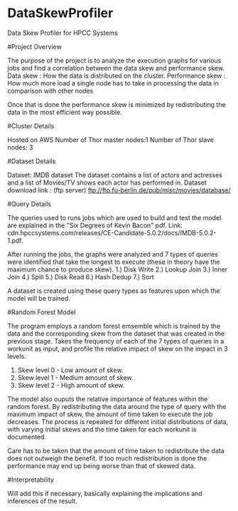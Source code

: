 # DataSkewProfiler

Data Skew Profiler for HPCC Systems

#Project Overview

The purpose of the project is to analyze the execution graphs for various jobs and find a correlation between the data skew and performance skew.
Data skew : How the data is distributed on the cluster.
Performance skew : How much more load a single node has to take in processing the data in comparison with other nodes

Once that is done the performance skew is minimized by redistributing the data in the most efficient way possible.

#Cluster Details

Hosted on AWS
Number of Thor master nodes:1
Number of Thor slave nodes: 3

#Dataset Details

Dataset: IMDB dataset 
The dataset contains a list of actors and actresses and a list of Movies/TV shows each actor has performed in.
Dataset download link : (ftp server) ftp://ftp.fu-berlin.de/pub/misc/movies/database/ 

#Query Details

The queries used to runs jobs which are used to build and test the model are explained in the "Six Degrees of Kevin Bacon" pdf.
Link: cdn.hpccsystems.com/releases/CE-Candidate-5.0.2/docs/IMDB-5.0.2-1.pdf.

After running the jobs, the graphs were analyzed and 7 types of queries were identified that take the longest to execute (these in theory have the maximum chance to produce skew).
1.) Disk Write
2.) Lookup Join	
3.) Inner Join
4.) Spill
5.) Disk Read
6.) Hash Dedup
7.) Sort

A dataset is created using these query types as features upon which the model will be trained.

#Random Forest Model

The program employs a random forest emsemble which is trained by the data and the corresponding skew from the dataset that was created in the previous stage. 
Takes the frequency of each of the 7 types of queries in a workunit as input, and profile the relative impact of skew on the impact in 3 levels.
1) Skew level 0 - Low amount of skew.
2) Skew level 1 - Medium amount of skew.
3) Skew level 2 - High amount of skew.

The model also ouputs the relative importance of features within the random forest. By redistributing the data around the type of query with the maximum impact of skew, the amount of time taken to execute the job decreases. The process is repeated for different initial distributions of data, with varying initial skews and the time taken for each workunit is documented.

Care has to be taken that the amount of time taken to redistribute the data does not outweigh the benefit. If too much redistribution is done the performance may end up being worse than that of skewed data.


#Interpretability

Will add this if necessary, basically explaining the implications and inferences of the result. 
